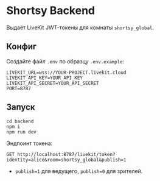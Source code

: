 # Shortsy Backend

Выдаёт LiveKit JWT-токены для комнаты `shortsy_global`.

## Конфиг

Создайте файл `.env` по образцу `.env.example`:

```
LIVEKIT_URL=wss://YOUR-PROJECT.livekit.cloud
LIVEKIT_API_KEY=YOUR_API_KEY
LIVEKIT_API_SECRET=YOUR_API_SECRET
PORT=8787
```

## Запуск

```
cd backend
npm i
npm run dev
```

Эндпоинт токена:

```
GET http://localhost:8787/livekit/token?identity=alice&room=shortsy_global&publish=1
```

- `publish=1` для ведущего, `publish=0` для зрителей.
